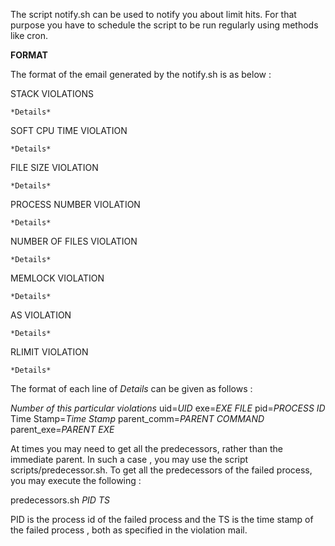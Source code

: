 The script notify.sh can be used to notify you about limit hits. For that purpose you have to schedule the script to be run regularly using methods like cron.


**FORMAT**

The format of the email generated by the notify.sh is as below : 

STACK VIOLATIONS

	*Details*

SOFT CPU TIME VIOLATION

	*Details*

FILE SIZE VIOLATION

	*Details*

PROCESS NUMBER VIOLATION

	*Details*

NUMBER OF FILES VIOLATION

	*Details*

MEMLOCK VIOLATION

	*Details*

AS VIOLATION

	*Details*

RLIMIT VIOLATION

	*Details*

The format of each line of *Details* can be given as follows :

*Number of this particular violations* uid=*UID* exe=*EXE FILE*	pid=*PROCESS ID* Time Stamp=*Time Stamp* parent_comm=*PARENT COMMAND* parent_exe=*PARENT EXE*

At times you may need to get all the predecessors, rather than the immediate
parent. In such a case , you may use the script scripts/predecessor.sh. To get
all the predecessors of the failed process, you may execute the following :

predecessors.sh *PID* *TS*

PID is the process id of the failed process and the TS is the time stamp of
the failed process , both as specified in the violation mail. 
